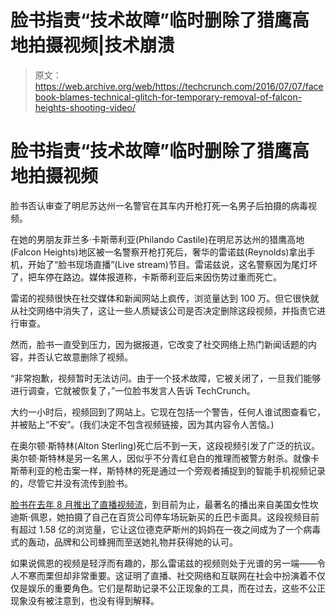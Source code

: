 # 脸书指责“技术故障”临时删除了猎鹰高地拍摄视频|技术崩溃

> 原文：<https://web.archive.org/web/https://techcrunch.com/2016/07/07/facebook-blames-technical-glitch-for-temporary-removal-of-falcon-heights-shooting-video/>

# 脸书指责“技术故障”临时删除了猎鹰高地拍摄视频

脸书否认审查了明尼苏达州一名警官在其车内开枪打死一名男子后拍摄的病毒视频。

在她的男朋友菲兰多·卡斯蒂利亚(Philando Castile)在明尼苏达州的猎鹰高地(Falcon Heights)地区被一名警察开枪打死后，奢华的雷诺兹(Reynolds)拿出手机，开始了“脸书现场直播”(Live stream)节目。雷诺兹说，这名警察因为尾灯坏了，把车停在路边。媒体报道称，卡斯蒂利亚后来因伤势过重而死亡。

雷诺的视频很快在社交媒体和新闻网站上疯传，浏览量达到 100 万。但它很快就从社交网络中消失了，这让一些人质疑该公司是否决定删除这段视频，并指责它进行审查。

然而，脸书一直受到压力，因为据报道，它改变了社交网络上热门新闻话题的内容，并否认它故意删除了视频。

“非常抱歉，视频暂时无法访问。由于一个技术故障，它被关闭了，一旦我们能够进行调查，它就被恢复了，”一位脸书发言人告诉 TechCrunch。

大约一小时后，视频回到了网站上。它现在包括一个警告，任何人谁试图查看它，并被贴上“不安”。(我们决定不包含视频链接，因为其内容令人苦恼。)

在奥尔顿·斯特林(Alton Sterling)死亡后不到一天，这段视频引发了广泛的抗议。奥尔顿·斯特林是另一名黑人，因似乎不分青红皂白的推理而被警方射杀。就像卡斯蒂利亚的枪击案一样，斯特林的死是通过一个旁观者捕捉到的智能手机视频记录的，尽管它并没有流传到脸书。

[脸书在去年 8 月推出了直播视频流](https://web.archive.org/web/20230405164509/https://techcrunch.com/2015/08/05/facescope/)，到目前为止，最著名的播出来自美国女性坎迪斯·佩恩，她拍摄了自己在百货公司停车场玩新买的丘巴卡面具。这段视频目前有超过 1.58 亿的浏览量，它让这位德克萨斯州的妈妈在一夜之间成为了一个病毒式的轰动，品牌和公司蜂拥而至送她礼物并获得她的认可。

如果说佩恩的视频是轻浮而有趣的，那么雷诺兹的视频则处于光谱的另一端——令人不寒而栗但却非常重要。这证明了直播、社交网络和互联网在社会中扮演着不仅仅是娱乐的重要角色。它们是帮助记录不公正现象的工具，而在过去，这些不公正现象没有被注意到，也没有得到解释。